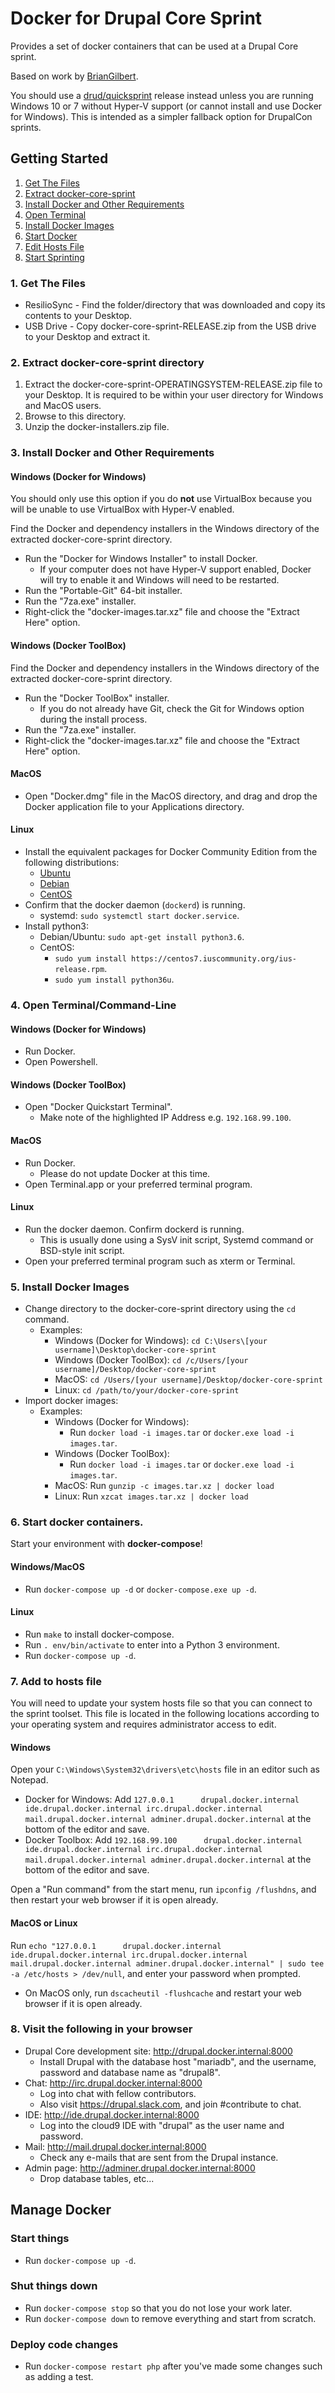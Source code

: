 # Docker for Drupal Core Sprint

Provides a set of docker containers that can be used at a Drupal Core sprint.

Based on work by [BrianGilbert](https://github.com/BrianGilbert/docksal-core-sprint).

You should use a [drud/quicksprint](https://github.com/drud/quicksprint) release instead unless you are running Windows 10 or 7 without Hyper-V support (or cannot install and use Docker for Windows). This is intended as a simpler fallback option for DrupalCon sprints.

## Getting Started

1. [Get The Files](#get-the-files)
2. [Extract docker-core-sprint](#extract-files)
3. [Install Docker and Other Requirements](#install)
4. [Open Terminal](#open-terminal)
5. [Install Docker Images](#install-images)
6. [Start Docker](#start)
7. [Edit Hosts File](#edit-hosts-file)
8. [Start Sprinting](#start-contributing)

<a name="get-the-files"></a>
### 1. Get The Files

* ResilioSync - Find the folder/directory that was downloaded and copy its contents to your Desktop.
* USB Drive - Copy docker-core-sprint-RELEASE.zip from the USB drive to your Desktop and extract it.

<a name="extract-files"></a>
### 2. Extract docker-core-sprint directory

   1. Extract the docker-core-sprint-OPERATINGSYSTEM-RELEASE.zip file to your Desktop. It is required to be within your user directory for Windows and MacOS users.
   2. Browse to this directory.
   3. Unzip the docker-installers.zip file.

<a name="install"></a>
### 3. Install Docker and Other Requirements

#### Windows (Docker for Windows)

You should only use this option if you do **not** use VirtualBox because you will be unable to use VirtualBox with Hyper-V enabled.

Find the Docker and dependency installers in the Windows directory of the extracted docker-core-sprint directory. 

* Run the "Docker for Windows Installer" to install Docker.
   * If your computer does not have Hyper-V support enabled, Docker will try to enable it and Windows will need to be restarted.
* Run the "Portable-Git" 64-bit installer.
* Run the "7za.exe" installer.
* Right-click the "docker-images.tar.xz" file and choose the "Extract Here" option.

#### Windows (Docker ToolBox)

Find the Docker and dependency installers in the Windows directory of the extracted docker-core-sprint directory. 

* Run the "Docker ToolBox" installer.
   * If you do not already have Git, check the Git for Windows option during the install process.
* Run the "7za.exe" installer.
* Right-click the "docker-images.tar.xz" file and choose the "Extract Here" option.

#### MacOS

* Open "Docker.dmg" file in the MacOS directory, and drag and drop the Docker application file to your Applications directory.

#### Linux

* Install the equivalent packages for Docker Community Edition from the following distributions:
   * [Ubuntu](https://docs.docker.com/install/linux/docker-ce/ubuntu/)
   * [Debian](https://docs.docker.com/install/linux/docker-ce/debian/)
   * [CentOS](https://docs.docker.com/install/linux/docker-ce/centos/)
* Confirm that the docker daemon (`dockerd`) is running.
   * systemd: `sudo systemctl start docker.service`.
* Install python3:
   * Debian/Ubuntu: `sudo apt-get install python3.6`.
   * CentOS:
      * `sudo yum install https://centos7.iuscommunity.org/ius-release.rpm`.
      * `sudo yum install python36u`.


<a name="open-terminal"></a>
### 4. Open Terminal/Command-Line

#### Windows (Docker for Windows)

* Run Docker.
* Open Powershell.

#### Windows (Docker ToolBox)

* Open "Docker Quickstart Terminal".
   * Make note of the highlighted IP Address e.g. `192.168.99.100`.

#### MacOS

* Run Docker.
   * Please do not update Docker at this time.
* Open Terminal.app or your preferred terminal program.

#### Linux

* Run the docker daemon. Confirm dockerd is running.
  * This is usually done using a SysV init script, Systemd command or BSD-style init script.
* Open your preferred terminal program such as xterm or Terminal.

<a name="install-images"></a>
### 5. Install Docker Images

* Change directory to the docker-core-sprint directory using the `cd` command.
   * Examples:
      * Windows (Docker for Windows): `cd C:\Users\[your username]\Desktop\docker-core-sprint`
      * Windows (Docker ToolBox): `cd /c/Users/[your username]/Desktop/docker-core-sprint`
      * MacOS: `cd /Users/[your username]/Desktop/docker-core-sprint`
      * Linux: `cd /path/to/your/docker-core-sprint`
* Import docker images:
   * Examples:
      * Windows (Docker for Windows):
         * Run `docker load -i images.tar` or `docker.exe load -i images.tar`.
      * Windows (Docker ToolBox):
         * Run `docker load -i images.tar` or `docker.exe load -i images.tar`.
      * MacOS: Run `gunzip -c images.tar.xz | docker load`
      * Linux: Run `xzcat images.tar.xz | docker load`

<a name="start"></a>
### 6. Start docker containers.

Start your environment with **docker-compose**!

#### Windows/MacOS

* Run `docker-compose up -d` or `docker-compose.exe up -d`.

#### Linux

* Run `make` to install docker-compose.
* Run `. env/bin/activate` to enter into a Python 3 environment.
* Run `docker-compose up -d`.

<a name="edit-hosts-file"></a>
### 7. Add to hosts file

You will need to update your system hosts file so that you can connect to the sprint toolset. This file is located in the following locations according to your operating system and requires administrator access to edit.

#### Windows

Open your `C:\Windows\System32\drivers\etc\hosts` file in an editor such as Notepad.

* Docker for Windows: Add `127.0.0.1      drupal.docker.internal ide.drupal.docker.internal irc.drupal.docker.internal mail.drupal.docker.internal adminer.drupal.docker.internal` at the bottom of the editor and save.
* Docker Toolbox: Add `192.168.99.100      drupal.docker.internal ide.drupal.docker.internal irc.drupal.docker.internal mail.drupal.docker.internal adminer.drupal.docker.internal` at the bottom of the editor and save.

Open a "Run command" from the start menu, run `ipconfig /flushdns`, and then restart your web browser if it is open already.

#### MacOS or Linux

Run `echo "127.0.0.1      drupal.docker.internal ide.drupal.docker.internal irc.drupal.docker.internal mail.drupal.docker.internal adminer.drupal.docker.internal" | sudo tee -a /etc/hosts > /dev/null`, and enter your password when prompted.

* On MacOS only, run `dscacheutil -flushcache` and restart your web browser if it is open already.

<a name="start-contributing"></a>
### 8. Visit the following in your browser

* Drupal Core development site: http://drupal.docker.internal:8000
   * Install Drupal with the database host "mariadb", and the username, password and database name as "drupal8".
* Chat: http://irc.drupal.docker.internal:8000
   * Log into chat with fellow contributors.
   * Also visit https://drupal.slack.com, and join #contribute to chat.
* IDE: http://ide.drupal.docker.internal:8000
   * Log into the cloud9 IDE with "drupal" as the user name and password.
* Mail: http://mail.drupal.docker.internal:8000
   * Check any e-mails that are sent from the Drupal instance.
* Admin page: http://adminer.drupal.docker.internal:8000
   * Drop database tables, etc...

## Manage Docker

### Start things

* Run `docker-compose up -d`.

### Shut things down

* Run `docker-compose stop` so that you do not lose your work later.
* Run `docker-compose down` to remove everything and start from scratch.

### Deploy code changes

* Run `docker-compose restart php` after you've made some changes such as adding a test.
